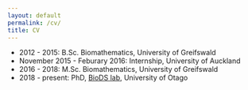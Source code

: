 ```yaml
---
layout: default
permalink: /cv/
title: CV
---
```


- 2012 - 2015: B.Sc. Biomathematics, University of Greifswald
- November 2015 - Feburary 2016: Internship, University of Auckland
- 2016 - 2018: M.Sc. Biomathematics, University of Greifswald
- 2018 - present: PhD, [BioDS lab](https://biods.org/), University of Otago
